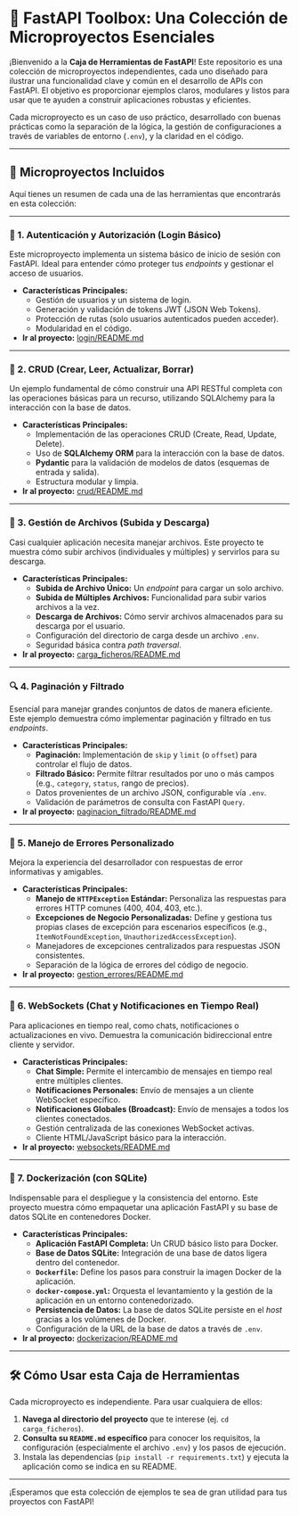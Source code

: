 # 🚀 FastAPI Toolbox: Una Colección de Microproyectos Esenciales

¡Bienvenido a la **Caja de Herramientas de FastAPI**! Este repositorio es una colección de microproyectos independientes, cada uno diseñado para ilustrar una funcionalidad clave y común en el desarrollo de APIs con FastAPI. El objetivo es proporcionar ejemplos claros, modulares y listos para usar que te ayuden a construir aplicaciones robustas y eficientes.

Cada microproyecto es un caso de uso práctico, desarrollado con buenas prácticas como la separación de la lógica, la gestión de configuraciones a través de variables de entorno (`.env`), y la claridad en el código.

---

## 📂 Microproyectos Incluidos

Aquí tienes un resumen de cada una de las herramientas que encontrarás en esta colección:

---

### 🔐 1. Autenticación y Autorización (Login Básico)

Este microproyecto implementa un sistema básico de inicio de sesión con FastAPI. Ideal para entender cómo proteger tus *endpoints* y gestionar el acceso de usuarios.

* **Características Principales:**
    * Gestión de usuarios y un sistema de login.
    * Generación y validación de tokens JWT (JSON Web Tokens).
    * Protección de rutas (solo usuarios autenticados pueden acceder).
    * Modularidad en el código.
* **Ir al proyecto:** [login/README.md](https://github.com/jmsanzprieto/caja_herramientas/blob/main/login/README.md)

---

### 📝 2. CRUD (Crear, Leer, Actualizar, Borrar)

Un ejemplo fundamental de cómo construir una API RESTful completa con las operaciones básicas para un recurso, utilizando SQLAlchemy para la interacción con la base de datos.

* **Características Principales:**
    * Implementación de las operaciones CRUD (Create, Read, Update, Delete).
    * Uso de **SQLAlchemy ORM** para la interacción con la base de datos.
    * **Pydantic** para la validación de modelos de datos (esquemas de entrada y salida).
    * Estructura modular y limpia.
* **Ir al proyecto:** [crud/README.md](https://github.com/jmsanzprieto/caja_herramientas/blob/main/crud/README.md)

---

### 📁 3. Gestión de Archivos (Subida y Descarga)

Casi cualquier aplicación necesita manejar archivos. Este proyecto te muestra cómo subir archivos (individuales y múltiples) y servirlos para su descarga.

* **Características Principales:**
    * **Subida de Archivo Único:** Un *endpoint* para cargar un solo archivo.
    * **Subida de Múltiples Archivos:** Funcionalidad para subir varios archivos a la vez.
    * **Descarga de Archivos:** Cómo servir archivos almacenados para su descarga por el usuario.
    * Configuración del directorio de carga desde un archivo `.env`.
    * Seguridad básica contra *path traversal*.
* **Ir al proyecto:** [carga_ficheros/README.md](https://github.com/jmsanzprieto/caja_herramientas/blob/main/carga_ficheros/README.md)

---

### 🔍 4. Paginación y Filtrado

Esencial para manejar grandes conjuntos de datos de manera eficiente. Este ejemplo demuestra cómo implementar paginación y filtrado en tus *endpoints*.

* **Características Principales:**
    * **Paginación:** Implementación de `skip` y `limit` (o `offset`) para controlar el flujo de datos.
    * **Filtrado Básico:** Permite filtrar resultados por uno o más campos (e.g., `category`, `status`, rango de precios).
    * Datos provenientes de un archivo JSON, configurable vía `.env`.
    * Validación de parámetros de consulta con FastAPI `Query`.
* **Ir al proyecto:** [paginacion_filtrado/README.md](https://github.com/jmsanzprieto/caja_herramientas/blob/main/paginacion_filtrado/README.md)

---

### 🚫 5. Manejo de Errores Personalizado

Mejora la experiencia del desarrollador con respuestas de error informativas y amigables.

* **Características Principales:**
    * **Manejo de `HTTPException` Estándar:** Personaliza las respuestas para errores HTTP comunes (400, 404, 403, etc.).
    * **Excepciones de Negocio Personalizadas:** Define y gestiona tus propias clases de excepción para escenarios específicos (e.g., `ItemNotFoundException`, `UnauthorizedAccessException`).
    * Manejadores de excepciones centralizados para respuestas JSON consistentes.
    * Separación de la lógica de errores del código de negocio.
* **Ir al proyecto:** [gestion_errores/README.md](https://github.com/jmsanzprieto/caja_herramientas/blob/main/gestion_errores/README.md)

---

### 💬 6. WebSockets (Chat y Notificaciones en Tiempo Real)

Para aplicaciones en tiempo real, como chats, notificaciones o actualizaciones en vivo. Demuestra la comunicación bidireccional entre cliente y servidor.

* **Características Principales:**
    * **Chat Simple:** Permite el intercambio de mensajes en tiempo real entre múltiples clientes.
    * **Notificaciones Personales:** Envío de mensajes a un cliente WebSocket específico.
    * **Notificaciones Globales (Broadcast):** Envío de mensajes a todos los clientes conectados.
    * Gestión centralizada de las conexiones WebSocket activas.
    * Cliente HTML/JavaScript básico para la interacción.
* **Ir al proyecto:** [websockets/README.md](https://github.com/jmsanzprieto/caja_herramientas/blob/main/websockets/README.md)

---

### 🐳 7. Dockerización (con SQLite)

Indispensable para el despliegue y la consistencia del entorno. Este proyecto muestra cómo empaquetar una aplicación FastAPI y su base de datos SQLite en contenedores Docker.

* **Características Principales:**
    * **Aplicación FastAPI Completa:** Un CRUD básico listo para Docker.
    * **Base de Datos SQLite:** Integración de una base de datos ligera dentro del contenedor.
    * **`Dockerfile`:** Define los pasos para construir la imagen Docker de la aplicación.
    * **`docker-compose.yml`:** Orquesta el levantamiento y la gestión de la aplicación en un entorno contenedorizado.
    * **Persistencia de Datos:** La base de datos SQLite persiste en el *host* gracias a los volúmenes de Docker.
    * Configuración de la URL de la base de datos a través de `.env`.
* **Ir al proyecto:** [dockerizacion/README.md](https://github.com/jmsanzprieto/caja_herramientas/blob/main/dockerizacion/README.md)

---

## 🛠️ Cómo Usar esta Caja de Herramientas

Cada microproyecto es independiente. Para usar cualquiera de ellos:

1.  **Navega al directorio del proyecto** que te interese (ej. `cd carga_ficheros`).
2.  **Consulta su `README.md` específico** para conocer los requisitos, la configuración (especialmente el archivo `.env`) y los pasos de ejecución.
3.  Instala las dependencias (`pip install -r requirements.txt`) y ejecuta la aplicación como se indica en su README.

---

¡Esperamos que esta colección de ejemplos te sea de gran utilidad para tus proyectos con FastAPI!